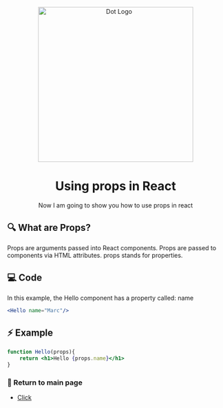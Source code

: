 <p align="center">
<a target="blank"><img src="https://dmitripavlutin.com/static/6d14625626a323816b47d301a6319626/c24d5/cover.png" width="360" alt="Dot Logo" /></a>
</a>
<h1 align="center">Using props in React</h1>
<p align="center">Now I am going to show you how to use props in react</p>

## 🔍 What are Props?

Props are arguments passed into React components. Props are passed to components via HTML attributes. props stands for properties.

## 💻 Code
In this example, the Hello component has a property called: name

```jsx
<Hello name="Marc"/>
```

## ⚡ Example
```jsx
function Hello(props){
    return <h1>Hello {props.name}</h1>
}
```

### 🎈 Return to main page

- [Click](https://github.com/elmarcz/ReactTutos)
